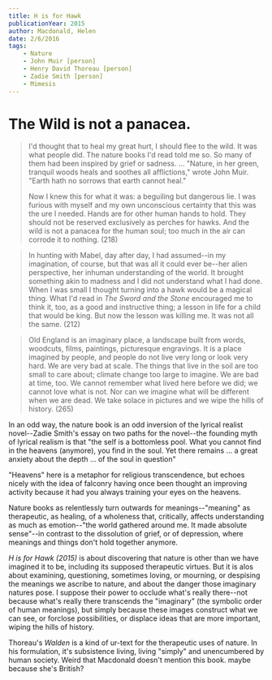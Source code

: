 ```yaml
---
title: H is for Hawk
publicationYear: 2015
author: Macdonald, Helen
date: 2/6/2016
tags: 
    - Nature
    - John Muir [person]
    - Henry David Thoreau [person]
    - Zadie Smith [person]
    - Mimesis
---
```


# The Wild is not a panacea.

> I'd thought that to heal my great hurt, I should flee to the wild. It was what people did. The nature books I'd read told me so. So many of them had been  inspired by grief or sadness. ... "Nature, in her green, tranquil woods heals and soothes all afflictions," wrote John Muir. "Earth hath no sorrows that earth cannot heal."
>
> Now I knew this for what it was: a beguiling but dangerous lie. I was furious with myself and my own unconscious certainty that this was the ure I needed. Hands are for other human hands to hold. They should not be reserved exclusively as perches for hawks. And the wild is not a panacea for the human soul; too much in the air can corrode it to nothing. (218)

> In hunting with Mabel, day after day, I had assumed--in my imagination, of course, but that was all it could ever be--her alien perspective, her inhuman understanding of the world. It brought something akin to madness and I did not understand what I had done. When I was small I thought turning into a hawk would be a magical thing. What I'd read in _The Sword and the Stone_ encouraged me to think it, too, as a good and instructive thing; a lesson in life for a child that would be king. But now the lesson was killing me. It was not all the same. (212)

> Old England is an imaginary place, a landscape built from words, woodcuts, films, paintings, picturesque engravings. It is a place imagined by people, and people do not live very long or look very hard. We are very bad at scale. The things that live in the soil are too small to care about; climate change too large to imagine. We are bad at time, too. We cannot remember what lived here before we did; we cannot love what is not. Nor can we imagine what will be different when we are dead. We take solace in pictures and we wipe the hills of history. (265)

In an odd way, the nature book is an odd inversion of the lyrical realist novel--Zadie Smith's essay on two paths for the novel--the founding myth of lyrical realism is that "the self is a bottomless pool. What you cannot find in the heavens (anymore), you find in the soul. Yet there remains ... a great anxiety about the depth ... of the soul in question"

"Heavens" here is a metaphor for religious transcendence, but echoes nicely with the idea of falconry having once been thought an improving activity because it had you always training your eyes on the heavens.

Nature books as relentlessly turn outwards for meanings--"meaning" as therapeutic, as healing, of a wholeness that, critically, affects understanding as much as emotion--"the world gathered around me. It made absolute sense"--in contrast to the dissolution of grief, or of depression, where meanings and things don't hold together anymore.

_H is for Hawk (2015)_ is about discovering that nature is other than we have imagined it to be, including its supposed therapeutic virtues. But it is alos about examining, questioning, sometimes loving, or mourning, or despising the meanings we ascribe to nature, and about the danger those imaginary natures pose. I suppose their power to occlude what's really there--not because what's really there transcends the "imaginary" (the symbolic order of human meanings), but simply because these images construct what we can see, or forclose possibilities, or displace ideas that are more important, wiping the hills of history.

Thoreau's _Walden_ is a kind of ur-text for the therapeutic uses of nature. In his formulation, it's subsistence living, living "simply" and unencumbered by human society. Weird that Macdonald doesn't mention this book. maybe because she's British?
